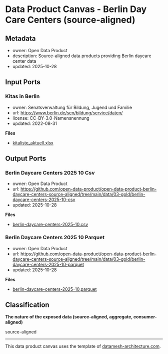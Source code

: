 
# Data Product Canvas - Berlin Day Care Centers (source-aligned)

## Metadata

* owner: Open Data Product
* description: Source-aligned data products providing Berlin daycare center data
* updated: 2025-10-28

## Input Ports

### Kitas in Berlin

* owner: Senatsverwaltung für Bildung, Jugend und Familie
* url: https://www.berlin.de/sen/bildung/service/daten/
* license: CC-BY-3.0-Namensnennung
* updated: 2022-08-31

**Files**

* [kitaliste_aktuell.xlsx](https://www.berlin.de/sen/jugend/traegerservice/kitaliste_aktuell.xlsx)

## Output Ports

### Berlin Daycare Centers 2025 10 Csv

* owner: Open Data Product
* url: https://github.com/open-data-product/open-data-product-berlin-daycare-centers-source-aligned/tree/main/data/03-gold/berlin-daycare-centers-2025-10-csv
* updated: 2025-10-28

**Files**

* [berlin-daycare-centers-2025-10.csv](https://raw.githubusercontent.com/open-data-product/open-data-product-berlin-daycare-centers-source-aligned/main/data/03-gold/berlin-daycare-centers-2025-10-csv/berlin-daycare-centers-2025-10.csv)

### Berlin Daycare Centers 2025 10 Parquet

* owner: Open Data Product
* url: https://github.com/open-data-product/open-data-product-berlin-daycare-centers-source-aligned/tree/main/data/03-gold/berlin-daycare-centers-2025-10-parquet
* updated: 2025-10-28

**Files**

* [berlin-daycare-centers-2025-10.parquet](https://raw.githubusercontent.com/open-data-product/open-data-product-berlin-daycare-centers-source-aligned/main/data/03-gold/berlin-daycare-centers-2025-10-parquet/berlin-daycare-centers-2025-10.parquet)

## Classification

**The nature of the exposed data (source-aligned, aggregate, consumer-aligned)**

source-aligned


---
This data product canvas uses the template of [datamesh-architecture.com](https://www.datamesh-architecture.com/data-product-canvas).